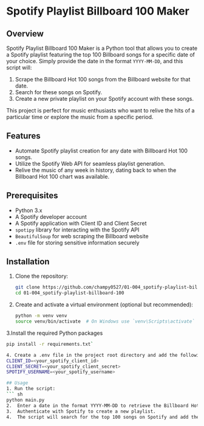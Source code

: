 # Spotify Playlist Billboard 100 Maker

## Overview

Spotify Playlist Billboard 100 Maker is a Python tool that allows you to create a Spotify playlist featuring the top 100 Billboard songs for a specific date of your choice. Simply provide the date in the format `YYYY-MM-DD`, and this script will:

1. Scrape the Billboard Hot 100 songs from the Billboard website for that date.
2. Search for these songs on Spotify.
3. Create a new private playlist on your Spotify account with these songs.

This project is perfect for music enthusiasts who want to relive the hits of a particular time or explore the music from a specific period.

## Features

- Automate Spotify playlist creation for any date with Billboard Hot 100 songs.
- Utilize the Spotify Web API for seamless playlist generation.
- Relive the music of any week in history, dating back to when the Billboard Hot 100 chart was available.

## Prerequisites

- Python 3.x
- A Spotify developer account
- A Spotify application with Client ID and Client Secret
- `spotipy` library for interacting with the Spotify API
- `BeautifulSoup` for web scraping the Billboard website
- `.env` file for storing sensitive information securely

## Installation

1. Clone the repository:

   ```bash
   git clone https://github.com/champy0527/01-004_spotify-playlist-billboard-100.git
   cd 01-004_spotify-playlist-billboard-100

2. Create and activate a virtual environment (optional but recommended):
   ```bash
   python -m venv venv
   source venv/bin/activate  # On Windows use `venv\Scripts\activate`
   
3.Install the required Python packages
  ```bash
  pip install -r requirements.txt`

4. Create a .env file in the project root directory and add the following environment variables:
  CLIENT_ID=<your_spotify_client_id>
  CLIENT_SECRET=<your_spotify_client_secret>
  SPOTIFY_USERNAME=<your_spotify_username>

## Usage
1. Run the script:
  ``` sh
  python main.py
2.	Enter a date in the format YYYY-MM-DD to retrieve the Billboard Hot 100 for that week.
3.	Authenticate with Spotify to create a new playlist.
4.	The script will search for the top 100 songs on Spotify and add them to a newly created playlist in your account.
